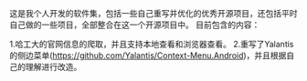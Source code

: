 这是我个人开发的软件集，包括一些自己重写并优化的优秀开源项目，还包括平时自己做的一些项目，全部整合在这一个开源项目中。
目前包含的内容：

1.哈工大的官网信息的爬取，并且支持本地查看和浏览器查看。
2.重写了Yalantis的侧边菜单(https://github.com/Yalantis/Context-Menu.Android)，并且根据自己的理解进行改造。
